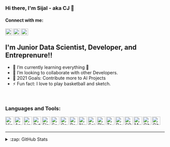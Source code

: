 ### Hi there, I'm Sijal - aka CJ 👋


#### Connect with me:


[<img align="left" alt="Sijal | LinkedIn" width="22px" src="https://raw.githubusercontent.com/sijal001/git_repo/main/icons/linkedin.png" />][linkedin]
[<img align="left" alt="Sijal | Instagram" width="22px" src="https://raw.githubusercontent.com/sijal001/git_repo/main/icons/instagram.png" />][instagram]
[<img align="left" alt="Sijal | Tableau" width="22px" src="https://raw.githubusercontent.com/sijal001/git_repo/main/icons/tableau.png" />][tableau]

<br />

## I'm Junior Data Scientist, Developer, and Entreprenure!!

- 🌱 I’m currently learning everything 🤣
- 👯 I’m looking to collaborate with other Developers.
- 🥅 2021 Goals: Contribute more to AI Projects
- ⚡ Fun fact: I love to play basketball and sketch.


<br />

### Languages and Tools:

[<img align="left" alt="Visual Studio Code" width="26px" src="https://raw.githubusercontent.com/sijal001/git_repo/6ecdf1ab9014e46d2d9369bf0d746b21b9e8efdc/icons/visual studio.png" />][linkedin]
[<img align="left" alt="Ananconda" width="26px" src="https://raw.githubusercontent.com/sijal001/git_repo/6ecdf1ab9014e46d2d9369bf0d746b21b9e8efdc/icons/anaconda.png" />][linkedin]
[<img align="left" alt="Linux" width="26px" src="https://raw.githubusercontent.com/sijal001/git_repo/6ecdf1ab9014e46d2d9369bf0d746b21b9e8efdc/icons/linux.png" />][linkedin]
[<img align="left" alt="Python" width="26px" src="https://raw.githubusercontent.com/sijal001/git_repo/6ecdf1ab9014e46d2d9369bf0d746b21b9e8efdc/icons/python.png" />][linkedin]
[<img align="left" alt="Flask" width="26px" src="https://raw.githubusercontent.com/sijal001/git_repo/6ecdf1ab9014e46d2d9369bf0d746b21b9e8efdc/icons/flask.png" />][linkedin]
[<img align="left" alt="Scrapy" width="26px" src="https://raw.githubusercontent.com/sijal001/git_repo/6ecdf1ab9014e46d2d9369bf0d746b21b9e8efdc/icons/scrapy.png" />][linkedin]
[<img align="left" alt="Geopy" width="26px" src="https://raw.githubusercontent.com/sijal001/git_repo/6ecdf1ab9014e46d2d9369bf0d746b21b9e8efdc/icons/geopy.png" />][linkedin]
[<img align="left" alt="Pandas" width="26px" src="https://raw.githubusercontent.com/sijal001/git_repo/6ecdf1ab9014e46d2d9369bf0d746b21b9e8efdc/icons/pandas.png" />][linkedin]
[<img align="left" alt="Numpy" width="26px" src="https://raw.githubusercontent.com/sijal001/git_repo/6ecdf1ab9014e46d2d9369bf0d746b21b9e8efdc/icons/numpy.png" />][linkedin]
[<img align="left" alt="SciKitLearn" width="26px" src="https://raw.githubusercontent.com/sijal001/git_repo/6ecdf1ab9014e46d2d9369bf0d746b21b9e8efdc/icons/scikitlearn.png" />][linkedin]
[<img align="left" alt="Plotly" width="26px" src="https://raw.githubusercontent.com/sijal001/git_repo/6ecdf1ab9014e46d2d9369bf0d746b21b9e8efdc/icons/plotly.png" />][linkedin]
[<img align="left" alt="Tableau" width="26px" src="https://raw.githubusercontent.com/sijal001/git_repo/6ecdf1ab9014e46d2d9369bf0d746b21b9e8efdc/icons/tableau.png" />][linkedin]
[<img align="left" alt="Docker" width="26px" src="https://raw.githubusercontent.com/sijal001/git_repo/6ecdf1ab9014e46d2d9369bf0d746b21b9e8efdc/icons/docker.png" />][linkedin]
[<img align="left" alt="SQL" width="26px" src="https://raw.githubusercontent.com/sijal001/git_repo/6ecdf1ab9014e46d2d9369bf0d746b21b9e8efdc/icons/sql.png" />][linkedin]
[<img align="left" alt="MySQL" width="26px" src="https://raw.githubusercontent.com/sijal001/git_repo/6ecdf1ab9014e46d2d9369bf0d746b21b9e8efdc/icons/mysql.png" />][linkedin]
[<img align="left" alt="Git" width="26px" src="https://raw.githubusercontent.com/sijal001/git_repo/6ecdf1ab9014e46d2d9369bf0d746b21b9e8efdc/icons/git.png" />][linkedin]
[<img align="left" alt="GitHub" width="26px" src="https://raw.githubusercontent.com/sijal001/git_repo/6ecdf1ab9014e46d2d9369bf0d746b21b9e8efdc/icons/github.png" />][linkedin]

<br />
<br />

---

<details>
  <summary>:zap: GitHub Stats</summary>

  <img align="left" alt="codeSTACKr's GitHub Stats" src="https://github-readme-stats.codestackr.vercel.app/api?username=sijal001&show_icons=true&hide_border=true" />

</details>


[instagram]: https://www.instagram.com/oasis.sijal__/
[linkedin]: https://www.linkedin.com/in/sijal-kumar-joshi-b1545584/
[tableau]: https://public.tableau.com/profile/sijal3730#!/
